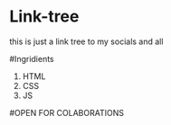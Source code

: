 # Link-tree
this is just a link tree to my socials and all

#Ingridients
<ol> 
<li>HTML</li>
<li>CSS</li>
<li>JS</li>
</ol>

#OPEN FOR COLABORATIONS
